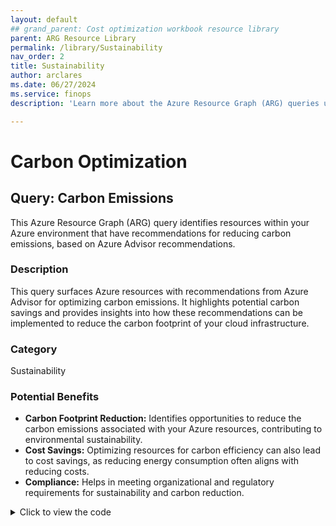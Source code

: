 ```yaml
---
layout: default
## grand_parent: Cost optimization workbook resource library
parent: ARG Resource Library
permalink: /library/Sustainability
nav_order: 2
title: Sustainability
author: arclares
ms.date: 06/27/2024
ms.service: finops
description: 'Learn more about the Azure Resource Graph (ARG) queries used in the cost optimization workbook.'

---
```


# Carbon Optimization

## Query: Carbon Emissions

This Azure Resource Graph (ARG) query identifies resources within your Azure environment that have recommendations for reducing carbon emissions, based on Azure Advisor recommendations.

### Description

This query surfaces Azure resources with recommendations from Azure Advisor for optimizing carbon emissions. It highlights potential carbon savings and provides insights into how these recommendations can be implemented to reduce the carbon footprint of your cloud infrastructure.

### Category

Sustainability

### Potential Benefits

- **Carbon Footprint Reduction:** Identifies opportunities to reduce the carbon emissions associated with your Azure resources, contributing to environmental sustainability.
- **Cost Savings:** Optimizing resources for carbon efficiency can also lead to cost savings, as reducing energy consumption often aligns with reducing costs.
- **Compliance:** Helps in meeting organizational and regulatory requirements for sustainability and carbon reduction.

<details>
  <summary>Click to view the code</summary>
  <div class="code-block">
    <pre><code> advisorresources
| where tolower(type) == "microsoft.advisor/recommendations"
| extend RecommendationTypeId = tostring(properties.recommendationTypeId)
| where RecommendationTypeId in ("94aea435-ef39-493f-a547-8408092c22a7", "e10b1381-5f0a-47ff-8c7b-37bd13d7c974")
| extend properties = parse_json(properties)
| extend monthlyCarbonSavingsKg = toreal(properties.extendedProperties.PotentialMonthlyCarbonSavings)
| extend shortDescription=properties.shortDescription.problem, recommendationType=properties.extendedProperties.recommendationType, recommendationMessage=properties.extendedProperties.recommendationMessage, PotentialMonthlyCarbonEmissions=properties.extendedProperties.PotentialMonthlyCarbonEmissions, PotentialMonthlyCarbonSavings=properties.extendedProperties.PotentialMonthlyCarbonSavings
| extend ResourceId=properties.resourceMetadata.resourceId, ResourceType=tostring(properties.impactedField)
| project subscriptionId, resourceGroup,ResourceId,ResourceType, shortDescription,recommendationType, recommendationMessage, PotentialMonthlyCarbonEmissions, PotentialMonthlyCarbonSavings, monthlyCarbonSavingsKg, properties
</code></pre>
  </div>
</details>



